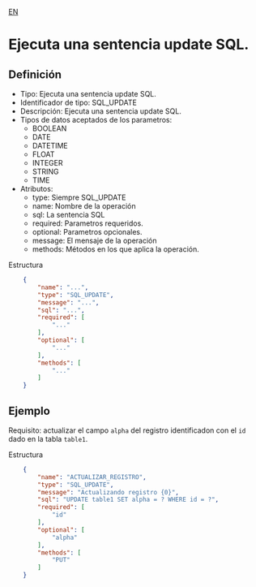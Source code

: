 [EN](SQL_UPDATE.md)
# Ejecuta una sentencia update SQL.

## Definición
* Tipo: Ejecuta una sentencia update SQL.
* Identificador de tipo: SQL_UPDATE
* Descripción: Ejecuta una sentencia update SQL.
* Tipos de datos aceptados de los parametros:
  * BOOLEAN
  * DATE
  * DATETIME
  * FLOAT
  * INTEGER
  * STRING
  * TIME
* Atributos:
  * type: Siempre SQL_UPDATE
  * name: Nombre de la operación
  * sql: La sentencia SQL
  * required: Parametros requeridos.
  * optional: Parametros opcionales.
  * message: El mensaje de la operación
  * methods: Métodos en los que aplica la operación.

Estructura
```json
	{
		"name": "...",
		"type": "SQL_UPDATE",
		"message": "...",
		"sql": "...",
		"required": [
			"..."
		],
		"optional": [
			"..."
		],
		"methods": [
			"..."
		]
	}
```
## Ejemplo

Requisito: actualizar el campo `alpha` del registro identificadon con el `id` dado en la tabla `table1`.

Estructura
```json
	{
		"name": "ACTUALIZAR_REGISTRO",
		"type": "SQL_UPDATE",
		"message": "Actualizando registro {0}",
		"sql": "UPDATE table1 SET alpha = ? WHERE id = ?",
		"required": [
			"id"
		],
		"optional": [
			"alpha"
		],
		"methods": [
			"PUT"
		]
	}
```
